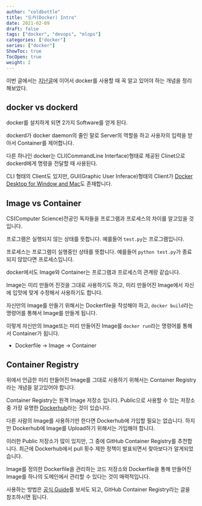 ```yaml
---
author: "coldbottle"
title: "도커(Docker) Intro"
date: 2021-02-09
draft: false
tags: ["docker", "devops", "mlops"]
categories: ["docker"]
series: ["docker"]
ShowToc: true
TocOpen: true
weight: 2
---
```


이번 글에서는 [지난글](../docker-prologue)에 이어서 docker를 사용할 때 꼭 알고 있어야 하는 개념을 정리해보았다.
## docker vs dockerd

docker를 설치하게 되면 2가지 Software를 얻게 된다.

dockerd가 docker daemon의 줄인 말로 Server의 역할을 하고 사용자의 입력을 받아서 Container를 제어합니다.

다른 하나인 docker는 CLI(CommandLine Interface)형태로 제공된 Clinet으로 dockerd에게 명령을 전달할 때 사용된다.

CLI 형태의 Client도 있지만, GUI(Graphic User Inferace)형태의 Client가 [Docker Desktop for Window and Mac](https://www.docker.com/products/docker-desktop)도 존재합니다.

## Image vs Container

CS(Computer Science)전공인 독자들을 프로그램과 프로세스의 차이를 알고있을 것입니다.

프로그램은 실행되지 않는 상태를 뜻합니다. 예를들어 `test.py`는 프로그램입니다.

프로세스는 프로그램이 실행중인 상태를 뜻합니다. 예를들어 `python test.py`가 종료되지 않았다면 프로세스입니다.

docker에서도 Image와 Container는 프로그램과 프로세스의 관계랑 같습니다.

Image는 미리 만들어 진것을 그대로 사용하기도 하고, 미리 만들어진 Image에서 자신에 입맛에 맞게 수정해서 사용하기도 합니다.

자신만의 Image를 만들기 위해서는 Dockerfile을 작성해야 하고, `docker build`라는 명령어를 통해서 Image를 만들게 됩니다.

이렇게 자신만의 Image또는 미리 만들어진 Image를 `docker run`라는 명령어를 통해서 Container가 됩니다.

* Dockerfile -> Image -> Container

## Container Registry

위에서 언급한 미리 만들어진 Image를 그대로 사용하기 위해서는 Container Registry라는 개념을 알고있어야 합니다.

Container Registry는 원격 Image 저장소 입니다. Public으로 사용할 수 있는 저장소 중 가장 유명한 [Dockerhub](https://hub.docker.com)라는 것이 있습니다.

다른 사람의 Image를 사용하기만 한다면 Dockerhub에 가입할 필요는 없습니다. 하지만 Dockerhub에 Image를 Upload하기 위해서는 가입해야 합니다.

이러한 Public 저장소가 많이 있지만, 그 중에 GitHub Container Registry를 추천합니다. 최근에 Dockerhub에서 pull 횟수 제한 정책이 발표되면서 찾아보다가 알게되었습니다.

Image를 정의한 Dockerfile을 관리하는 코드 저장소와 Dockerfile을 통해 만들어진 Image를 하나의 도메인에서 관리할 수 있다는 것이 매력적입니다.

사용하는 방법은 [공식 Guide](https://docs.github.com/en/packages/guides/container-guides-for-github-packages)를 보셔도 되고, GitHub Container Registry라는 글을 참조하시면 됩니다.
